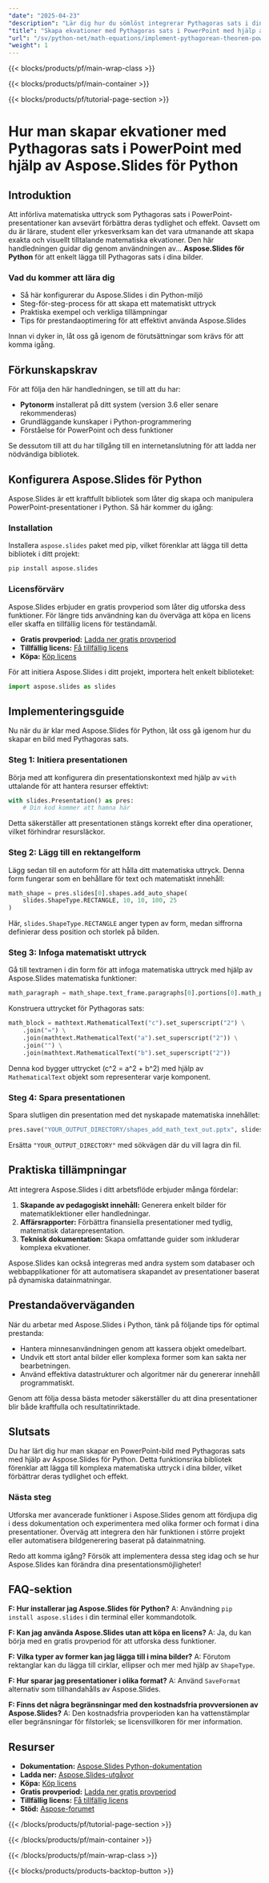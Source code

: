 ```yaml
---
"date": "2025-04-23"
"description": "Lär dig hur du sömlöst integrerar Pythagoras sats i dina PowerPoint-presentationer med Aspose.Slides för Python. Perfekt för lärare och yrkesverksamma."
"title": "Skapa ekvationer med Pythagoras sats i PowerPoint med hjälp av Aspose.Slides för Python"
"url": "/sv/python-net/math-equations/implement-pythagorean-theorem-powerpoint-aspose-python/"
"weight": 1
---
```


{{< blocks/products/pf/main-wrap-class >}}

{{< blocks/products/pf/main-container >}}

{{< blocks/products/pf/tutorial-page-section >}}
# Hur man skapar ekvationer med Pythagoras sats i PowerPoint med hjälp av Aspose.Slides för Python

## Introduktion

Att införliva matematiska uttryck som Pythagoras sats i PowerPoint-presentationer kan avsevärt förbättra deras tydlighet och effekt. Oavsett om du är lärare, student eller yrkesverksam kan det vara utmanande att skapa exakta och visuellt tilltalande matematiska ekvationer. Den här handledningen guidar dig genom användningen av... **Aspose.Slides för Python** för att enkelt lägga till Pythagoras sats i dina bilder.

### Vad du kommer att lära dig

- Så här konfigurerar du Aspose.Slides i din Python-miljö
- Steg-för-steg-process för att skapa ett matematiskt uttryck
- Praktiska exempel och verkliga tillämpningar 
- Tips för prestandaoptimering för att effektivt använda Aspose.Slides

Innan vi dyker in, låt oss gå igenom de förutsättningar som krävs för att komma igång.

## Förkunskapskrav

För att följa den här handledningen, se till att du har:

- **Pytonorm** installerat på ditt system (version 3.6 eller senare rekommenderas)
- Grundläggande kunskaper i Python-programmering
- Förståelse för PowerPoint och dess funktioner

Se dessutom till att du har tillgång till en internetanslutning för att ladda ner nödvändiga bibliotek.

## Konfigurera Aspose.Slides för Python

Aspose.Slides är ett kraftfullt bibliotek som låter dig skapa och manipulera PowerPoint-presentationer i Python. Så här kommer du igång:

### Installation

Installera `aspose.slides` paket med pip, vilket förenklar att lägga till detta bibliotek i ditt projekt:

```bash
pip install aspose.slides
```

### Licensförvärv

Aspose.Slides erbjuder en gratis provperiod som låter dig utforska dess funktioner. För längre tids användning kan du överväga att köpa en licens eller skaffa en tillfällig licens för teständamål.

- **Gratis provperiod:** [Ladda ner gratis provperiod](https://releases.aspose.com/slides/python-net/)
- **Tillfällig licens:** [Få tillfällig licens](https://purchase.aspose.com/temporary-license/)
- **Köpa:** [Köp licens](https://purchase.aspose.com/buy)

För att initiera Aspose.Slides i ditt projekt, importera helt enkelt biblioteket:

```python
import aspose.slides as slides
```

## Implementeringsguide

Nu när du är klar med Aspose.Slides för Python, låt oss gå igenom hur du skapar en bild med Pythagoras sats.

### Steg 1: Initiera presentationen

Börja med att konfigurera din presentationskontext med hjälp av `with` uttalande för att hantera resurser effektivt:

```python
with slides.Presentation() as pres:
    # Din kod kommer att hamna här
```

Detta säkerställer att presentationen stängs korrekt efter dina operationer, vilket förhindrar resursläckor.

### Steg 2: Lägg till en rektangelform

Lägg sedan till en autoform för att hålla ditt matematiska uttryck. Denna form fungerar som en behållare för text och matematiskt innehåll:

```python
math_shape = pres.slides[0].shapes.add_auto_shape(
    slides.ShapeType.RECTANGLE, 10, 10, 100, 25
)
```

Här, `slides.ShapeType.RECTANGLE` anger typen av form, medan siffrorna definierar dess position och storlek på bilden.

### Steg 3: Infoga matematiskt uttryck

Gå till textramen i din form för att infoga matematiska uttryck med hjälp av Aspose.Slides matematiska funktioner:

```python
math_paragraph = math_shape.text_frame.paragraphs[0].portions[0].math_paragraph
```

Konstruera uttrycket för Pythagoras sats:

```python
math_block = mathtext.MathematicalText("c").set_superscript("2") \
    .join("=") \
    .join(mathtext.MathematicalText("a").set_superscript("2")) \
    .join("") \
    .join(mathtext.MathematicalText("b").set_superscript("2"))
```

Denna kod bygger uttrycket (c^2 = a^2 + b^2) med hjälp av `MathematicalText` objekt som representerar varje komponent.

### Steg 4: Spara presentationen

Spara slutligen din presentation med det nyskapade matematiska innehållet:

```python
pres.save("YOUR_OUTPUT_DIRECTORY/shapes_add_math_text_out.pptx", slides.export.SaveFormat.PPTX)
```

Ersätta `"YOUR_OUTPUT_DIRECTORY"` med sökvägen där du vill lagra din fil.

## Praktiska tillämpningar

Att integrera Aspose.Slides i ditt arbetsflöde erbjuder många fördelar:

1. **Skapande av pedagogiskt innehåll:** Generera enkelt bilder för matematiklektioner eller handledningar.
2. **Affärsrapporter:** Förbättra finansiella presentationer med tydlig, matematisk datarepresentation.
3. **Teknisk dokumentation:** Skapa omfattande guider som inkluderar komplexa ekvationer.

Aspose.Slides kan också integreras med andra system som databaser och webbapplikationer för att automatisera skapandet av presentationer baserat på dynamiska datainmatningar.

## Prestandaöverväganden

När du arbetar med Aspose.Slides i Python, tänk på följande tips för optimal prestanda:

- Hantera minnesanvändningen genom att kassera objekt omedelbart.
- Undvik ett stort antal bilder eller komplexa former som kan sakta ner bearbetningen.
- Använd effektiva datastrukturer och algoritmer när du genererar innehåll programmatiskt.

Genom att följa dessa bästa metoder säkerställer du att dina presentationer blir både kraftfulla och resultatinriktade.

## Slutsats

Du har lärt dig hur man skapar en PowerPoint-bild med Pythagoras sats med hjälp av Aspose.Slides för Python. Detta funktionsrika bibliotek förenklar att lägga till komplexa matematiska uttryck i dina bilder, vilket förbättrar deras tydlighet och effekt.

### Nästa steg

Utforska mer avancerade funktioner i Aspose.Slides genom att fördjupa dig i dess dokumentation och experimentera med olika former och format i dina presentationer. Överväg att integrera den här funktionen i större projekt eller automatisera bildgenerering baserat på datainmatning.

Redo att komma igång? Försök att implementera dessa steg idag och se hur Aspose.Slides kan förändra dina presentationsmöjligheter!

## FAQ-sektion

**F: Hur installerar jag Aspose.Slides för Python?**
A: Användning `pip install aspose.slides` i din terminal eller kommandotolk.

**F: Kan jag använda Aspose.Slides utan att köpa en licens?**
A: Ja, du kan börja med en gratis provperiod för att utforska dess funktioner.

**F: Vilka typer av former kan jag lägga till i mina bilder?**
A: Förutom rektanglar kan du lägga till cirklar, ellipser och mer med hjälp av `ShapeType`.

**F: Hur sparar jag presentationer i olika format?**
A: Använd `SaveFormat` alternativ som tillhandahålls av Aspose.Slides.

**F: Finns det några begränsningar med den kostnadsfria provversionen av Aspose.Slides?**
A: Den kostnadsfria provperioden kan ha vattenstämplar eller begränsningar för filstorlek; se licensvillkoren för mer information.

## Resurser

- **Dokumentation:** [Aspose.Slides Python-dokumentation](https://reference.aspose.com/slides/python-net/)
- **Ladda ner:** [Aspose.Slides-utgåvor](https://releases.aspose.com/slides/python-net/)
- **Köpa:** [Köp licens](https://purchase.aspose.com/buy)
- **Gratis provperiod:** [Ladda ner gratis provperiod](https://releases.aspose.com/slides/python-net/)
- **Tillfällig licens:** [Få tillfällig licens](https://purchase.aspose.com/temporary-license/)
- **Stöd:** [Aspose-forumet](https://forum.aspose.com/c/slides/11)

{{< /blocks/products/pf/tutorial-page-section >}}

{{< /blocks/products/pf/main-container >}}

{{< /blocks/products/pf/main-wrap-class >}}

{{< blocks/products/products-backtop-button >}}
